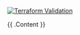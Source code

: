 

[![Terraform Validation](https://github.com/HappyPathway/terraform-aws-opensearch/actions/workflows/terraform.yaml/badge.svg)](https://github.com/HappyPathway/terraform-aws-opensearch/actions/workflows/terraform.yaml)

<!-- BEGIN_TF_DOCS -->
{{ .Content }}
<!-- END_TF_DOCS -->